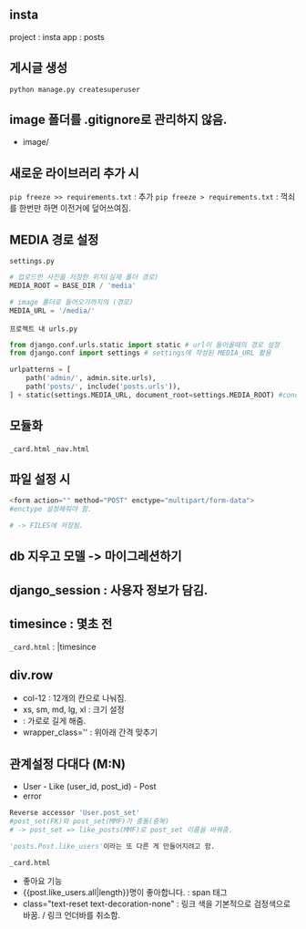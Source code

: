 ## insta
project : insta
app : posts

## 게시글 생성
`python manage.py createsuperuser`

## image 폴더를 .gitignore로 관리하지 않음.
- image/ 

## 새로운 라이브러리 추가 시  
`pip freeze >> requirements.txt` : 추가 
`pip freeze > requirements.txt` : 꺽쇠를 한번만 하면 이전거에 덮어쓰여짐.

## MEDIA 경로 설정
`settings.py`
```python
# 업로드한 사진을 저장한 위치(실제 폴더 경로)
MEDIA_ROOT = BASE_DIR / 'media'

# image 폴더로 들어오기까지의 (경로)
MEDIA_URL = '/media/'
```

`프로젝트 내 urls.py`
```python
from django.conf.urls.static import static # url이 들어올때의 경로 설정
from django.conf import settings # settings에 작성된 MEDIA_URL 활용

urlpatterns = [
    path('admin/', admin.site.urls),
    path('posts/', include('posts.urls')),
] + static(settings.MEDIA_URL, document_root=settings.MEDIA_ROOT) #concat / 경로 - 저장한 실제 위치
```

## 모듈화 
`_card.html`
`_nav.html`

## 파일 설정 시 
```python 
<form action="" method="POST" enctype="multipart/form-data"> 
#enctype 설정해줘야 함.

# -> FILES에 저장됨.
```

## db 지우고 모델 -> 마이그레션하기


## django_session : 사용자 정보가 담김.

## timesince : 몇초 전 
`_card.html` : |timesince

## div.row
- col-12 : 12개의 칸으로 나눠짐.
- xs, sm, md, lg, xl : 크기 설정
- <div class="row"> : 가로로 길게 해줌.
- wrapper_class='' : 위아래 간격 맞추기

## 관계설정 다대다 (M:N)
- User - Like (user_id, post_id) - Post 
- error 
```python
Reverse accessor 'User.post_set' 
#post_set(FK)와 post_set(MMF)가 충돌(중복)
# -> post_set => like_posts(MMF)로 post_set 이름을 바꿔줌.

'posts.Post.like_users'이라는 또 다른 게 만들어지려고 함.
```

`_card.html`
- 좋아요 기능 
- <span>{{post.like_users.all|length}}명이 좋아합니다.</span> : span 태그
- class="text-reset text-decoration-none" : 링크 색을 기본적으로 검정색으로 바꿈. / 링크 언더바를 취소함.
